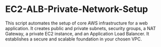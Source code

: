# EC2-ALB-Private-Network-Setup
This script automates the setup of core AWS infrastructure for a web application. It creates public and private subnets, security groups, a NAT Gateway, a private EC2 instance, and an Application Load Balancer. It establishes a secure and scalable foundation in your chosen VPC.
